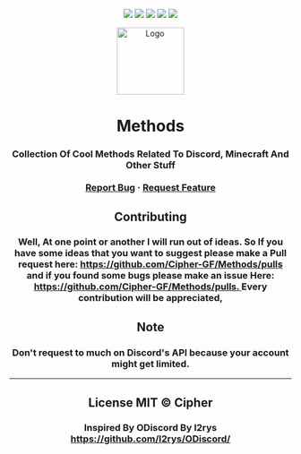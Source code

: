 <p align="center">
  <img src="https://img.shields.io/github/contributors/pndaboi/Venom.svg?style=for-the-badge"/>
  <img src="https://img.shields.io/github/forks/pndaboi/Venom.svg?style=for-the-badge"/>
  <img src="https://img.shields.io/github/stars/pndaboi/Venom.svg?style=for-the-badge"/>
  <img src="https://img.shields.io/github/issues/pndaboi/Venom.svg?style=for-the-badge"/>
  <img src="https://img.shields.io/github/license/pndaboi/Venom.svg?style=for-the-badge"/>
</p>

<div align="center">
  <a href="https://github.com/pndaboi/Methods">
    <img src="https://i.imgur.com/9l4pHEN.png" alt="Logo" width="120" height="120">
  </a>
<h1 align="center">Methods</h>
<h3 align="center">
    Collection Of Cool Methods Related To Discord, Minecraft And Other Stuff
<br>
<br>
    <a href="https://github.com/Cipher-GF/Methods/issues">Report Bug</a>
    ·
    <a href="https://github.com/Cipher-GF/Methods/issues">Request Feature</a>
  </h3>
</div>


<h2 align="center"> Contributing </h2>
<h3 align="center">
Well, At one point or another I will run out of ideas. So If you have some ideas that you want to suggest please make a Pull request here: <a href="https://github.com/Cipher-GF/Methods/pulls"> https://github.com/Cipher-GF/Methods/pulls </a> and if you found some bugs please make an issue Here: <a href="https://github.com/Cipher-GF/Methods/issues">https://github.com/Cipher-GF/Methods/pulls. </a> Every contribution will be appreciated,
</h3>
<h2 align="center">
Note
</h2>
<h3 align="center">
Don't request to much on Discord's API because your account might get limited.
</h3>
<hr>
<h2 align="center">
License
MIT © Cipher
</h2>
<h3 align="center">
Inspired By ODiscord By I2rys 
<br>
<a href="https://github.com/I2rys/ODiscord/"> https://github.com/I2rys/ODiscord/ </a>
</h3>
